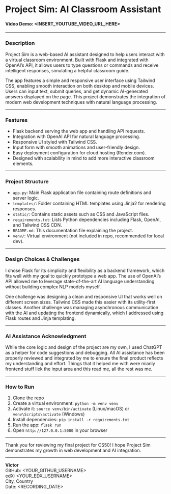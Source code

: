# Project Sim: AI Classroom Assistant

#### Video Demo: <INSERT_YOUTUBE_VIDEO_URL_HERE>

---

### Description

Project Sim is a web-based AI assistant designed to help users interact with a virtual classroom environment. Built with Flask and integrated with OpenAI’s API, it allows users to type questions or commands and receive intelligent responses, simulating a helpful classroom guide.

The app features a simple and responsive user interface using Tailwind CSS, enabling smooth interaction on both desktop and mobile devices. Users can input text, submit queries, and get dynamic AI-generated answers displayed on the page. This project demonstrates the integration of modern web development techniques with natural language processing.

---

### Features

- Flask backend serving the web app and handling API requests.
- Integration with OpenAI API for natural language processing.
- Responsive UI styled with Tailwind CSS.
- Input form with smooth animations and user-friendly design.
- Easy deployment configuration for cloud hosting (Render.com).
- Designed with scalability in mind to add more interactive classroom elements.

---

### Project Structure

- `app.py`: Main Flask application file containing route definitions and server logic.
- `templates/`: Folder containing HTML templates using Jinja2 for rendering responses.
- `static/`: Contains static assets such as CSS and JavaScript files.
- `requirements.txt`: Lists Python dependencies including Flask, OpenAI, and Tailwind CSS CDN.
- `README.md`: This documentation file explaining the project.
- `venv/`: Virtual environment (not included in repo, recommended for local dev).

---

### Design Choices & Challenges

I chose Flask for its simplicity and flexibility as a backend framework, which fits well with my goal to quickly prototype a web app. The use of OpenAI’s API allowed me to leverage state-of-the-art AI language understanding without building complex NLP models myself.

One challenge was designing a clean and responsive UI that works well on different screen sizes. Tailwind CSS made this easier with its utility-first classes. Another challenge was managing asynchronous communication with the AI and updating the frontend dynamically, which I addressed using Flask routes and Jinja templating.

---

### AI Assistance Acknowledgment

While the core logic and design of the project are my own, I used ChatGPT as a helper for code suggestions and debugging. All AI assistance has been properly reviewed and integrated by me to ensure the final product reflects my understanding and effort. Things that it helped me with were mianly frontend stuff liek the input area and this read me, all the rest was me.

---

### How to Run

1. Clone the repo
2. Create a virtual environment: `python -m venv venv`
3. Activate it: `source venv/bin/activate` (Linux/macOS) or `venv\Scripts\activate` (Windows)
4. Install dependencies: `pip install -r requirements.txt`
5. Run the app: `flask run`
6. Open `http://127.0.0.1:5000` in your browser

---

Thank you for reviewing my final project for CS50! I hope Project Sim demonstrates my growth in web development and AI integration.

---

**Victor**  
GitHub: <YOUR_GITHUB_USERNAME>  
edX: <YOUR_EDX_USERNAME>  
City, Country  
Date: <RECORDING_DATE>
